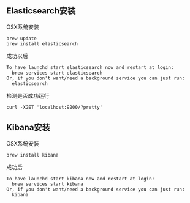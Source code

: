 ## Elasticsearch安装

OSX系统安装

```
brew update
brew install elasticsearch
```

成功以后

```
To have launchd start elasticsearch now and restart at login:
  brew services start elasticsearch
Or, if you don't want/need a background service you can just run:
  elasticsearch
```

检测是否成功运行

```
curl -XGET 'localhost:9200/?pretty'
```

## Kibana安装

OSX系统安装

```
brew install kibana
```

成功后

```
To have launchd start kibana now and restart at login:
  brew services start kibana
Or, if you don't want/need a background service you can just run:
  kibana
```

